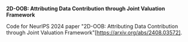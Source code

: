 **2D-OOB: Attributing Data Contribution through Joint Valuation Framework**

Code for NeurIPS 2024 paper "2D-OOB: Attributing Data Contribution through Joint Valuation Framework"[https://arxiv.org/abs/2408.03572].
